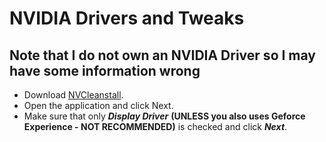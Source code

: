 # NVIDIA Drivers and Tweaks
## Note that I do not own an NVIDIA Driver so I may have some information wrong
- Download [NVCleanstall](https://www.techpowerup.com/download/techpowerup-nvcleanstall/).
- Open the application and click Next.
- Make sure that only ***Display Driver*** **(UNLESS you also uses Geforce Experience - NOT RECOMMENDED)**  is checked and click ***Next***.
